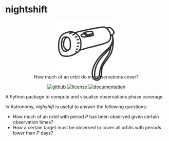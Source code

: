 # nightshift

<p align="center" style="margin-bottom:-50px">
    <img src="docs/_static/logo@3x.png" width="200">
</p>

<p align="center">
  How much of an orbit do my observations cover?
  <br>
  <p align="center">
    <a href="https://github.com/lgrcia/nightshift">
      <img src="https://img.shields.io/badge/github-lgrcia/nighshift-blue.svg?style=flat" alt="github"/>
    </a>
    <a href="">
      <img src="https://img.shields.io/badge/license-MIT-lightgray.svg?style=flat" alt="license"/>
    </a>
    <a href="https://nightshift.readthedocs.io">
      <img src="https://img.shields.io/badge/documentation-black.svg?style=flat" alt="documentation"/>
    </a>
  </p>
</p>

A Python package to compute and visualize observations phase coverage.

In Astronomy, *nighshift* is useful to answer the following questions:
- How much of an orbit with period $P$ has been observed given certain observation times?
- How a certain target must be observed to cover all orbits with periods lower than $P$ days? 